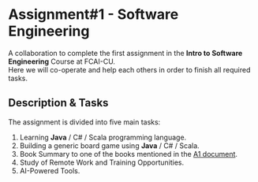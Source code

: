 # Assignment#1 - Software Engineering
A collaboration to complete the first assignment in the **Intro to Software Engineering** Course at FCAI-CU.\
Here we will co-operate and help each others in order to finish all required tasks.

## Description & Tasks
The assignment is divided into five main tasks:
1. Learning **Java** / C# / Scala programming language.
2. Building a generic board game using **Java** / C# / Scala.
3. Book Summary to one of the books mentioned in the [A1 document](https://github.com/iSeFz/A1-SW/blob/main/A1_V2.pdf).
4. Study of Remote Work and Training Opportunities.
5. AI-Powered Tools.
